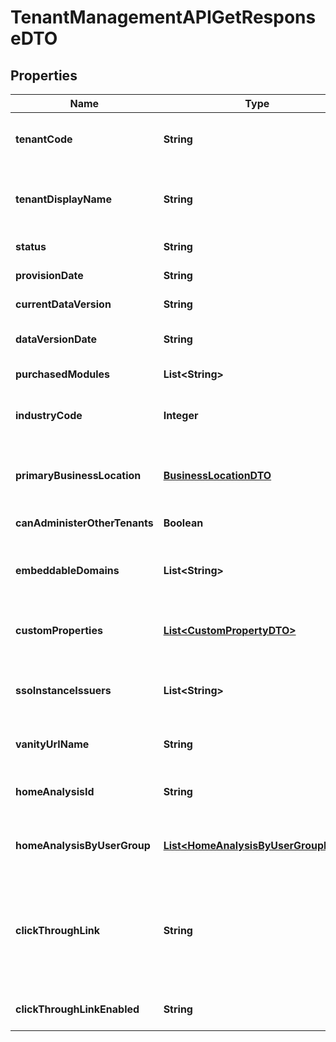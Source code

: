 

# TenantManagementAPIGetResponseDTO


## Properties

| Name | Type | Description | Notes |
|------------ | ------------- | ------------- | -------------|
|**tenantCode** | **String** | The tenant code of the analytic tenant. For example, \&quot;WFF_j1r~i1o\&quot; |  [optional] |
|**tenantDisplayName** | **String** | An identifiable tenant name that is displayed within Visier. For example, \&quot;Callisto\&quot;. |  [optional] |
|**status** | **String** | Whether the tenant is enabled or disabled. |  [optional] |
|**provisionDate** | **String** | The date that the tenant was created. |  [optional] |
|**currentDataVersion** | **String** | The data version ID that the tenant is using. |  [optional] |
|**dataVersionDate** | **String** | The date that the data version was published to production. |  [optional] |
|**purchasedModules** | **List&lt;String&gt;** | The modules assigned to the analytic tenant. |  [optional] |
|**industryCode** | **Integer** | The 6-digit NAICS code for the industry to which the analytic tenant belongs. |  [optional] |
|**primaryBusinessLocation** | [**BusinessLocationDTO**](BusinessLocationDTO.md) | The primary location of operations or where business is performed. If undefined, it is omitted from the response. |  [optional] |
|**canAdministerOtherTenants** | **Boolean** | If true, the tenant is an administrating tenant. |  [optional] |
|**embeddableDomains** | **List&lt;String&gt;** | A comma-separated list of strings that represent the URLs, or domains, in which Visier can be embedded. |  [optional] |
|**customProperties** | [**List&lt;CustomPropertyDTO&gt;**](CustomPropertyDTO.md) | A set of key-value pairs that represent different customizable properties for the analytic tenant. |  [optional] |
|**ssoInstanceIssuers** | **List&lt;String&gt;** | A comma-separated list of strings that represent the issuers for the SSO providers that can authenticate this tenant. |  [optional] |
|**vanityUrlName** | **String** | The name of the administrating tenant used in Visier URLs. |  [optional] |
|**homeAnalysisId** | **String** | The unique ID of the analysis that&#39;s displayed for this tenant when a user logs in. |  [optional] |
|**homeAnalysisByUserGroup** | [**List&lt;HomeAnalysisByUserGroupDTO&gt;**](HomeAnalysisByUserGroupDTO.md) | A list of objects representing the analysis displayed to specific user groups when users log in. |  [optional] |
|**clickThroughLink** | **String** | The custom URL to redirect users into your portal to see the relevant content. This URL is used for links that are shared by and with your users through the sharing capability or email content. |  [optional] |
|**clickThroughLinkEnabled** | **String** | Whether the click-through link is enabled or disabled. |  [optional] |



